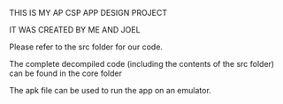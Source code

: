 THIS IS MY AP CSP APP DESIGN PROJECT

IT WAS CREATED BY ME AND JOEL

Please refer to the src folder for our code.

The complete decompiled code (including the contents of the src folder) can be found in the core folder

The apk file can be used to run the app on an emulator.
